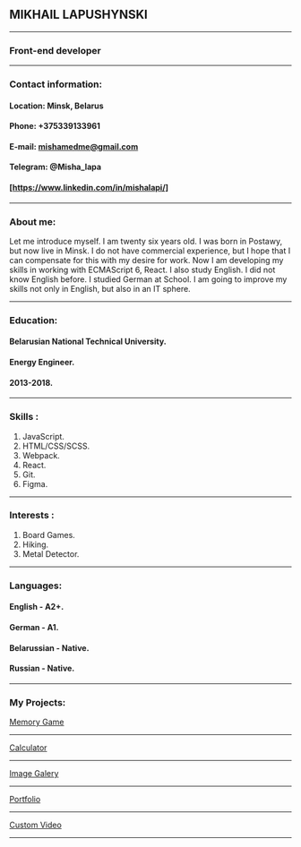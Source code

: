 ## MIKHAIL LAPUSHYNSKI
**********
### Front-end developer
**********
### Contact information:
#### **Location:** Minsk, Belarus
#### **Phone:** +375339133961
#### **E-mail:** mishamedme@gmail.com
#### **Telegram:** @Misha_lapa
#### [https://www.linkedin.com/in/mishalapi/]
**********
### About me:
Let me introduce myself. I am twenty six years old. I was born in Postawy, but now live in Minsk.
I do not have commercial experience, but I hope that I can compensate for this with my desire for work. Now I am developing my skills in working with ECMAScript 6, React.
I also study English. I did not know English before. I studied German at School. I am going to improve my skills not only in English, but also in an IT sphere.
**********
### Education:
#### Belarusian National Technical University.
#### Energy Engineer.
#### 2013-2018.
**********
### Skills :
1. JavaScript.
2. HTML/CSS/SCSS.
3. Webpack.
4. React.
5. Git.
6. Figma.

**********
### Interests :
1. Board Games.
2. Hiking.
3. Metal Detector.

**********
### Languages:
#### English - A2+.
#### German - A1.
#### Belarussian - Native.
#### Russian - Native.

**********
### My Projects:
[Memory Game](https://rolling-scopes-school.github.io/mishalapa-JSFEPRESCHOOL/memory-game)
**********
[Calculator](https://mishalapa.github.io/Calculator)
**********
[Image Galery](https://rolling-scopes-school.github.io/mishalapa-JSFEPRESCHOOL/image-galery)
**********
[Portfolio](https://rolling-scopes-school.github.io/mishalapa-JSFEPRESCHOOL/portfolio)
**********
[Custom Video](https://rolling-scopes-school.github.io/mishalapa-JSFEPRESCHOOL/custom-video)
*********

